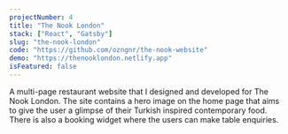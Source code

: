 ```yaml
---
projectNumber: 4
title: "The Nook London"
stack: ["React", "Gatsby"]
slug: "the-nook-london"
code: "https://github.com/ozngnr/the-nook-website"
demo: "https://thenooklondon.netlify.app"
isFeatured: false
---
```


A multi-page restaurant website that I designed and developed for The Nook London. The site contains a hero image on the home page that aims to give the user a glimpse of their Turkish inspired contemporary food. There is also a booking widget where the users can make table enquiries.
